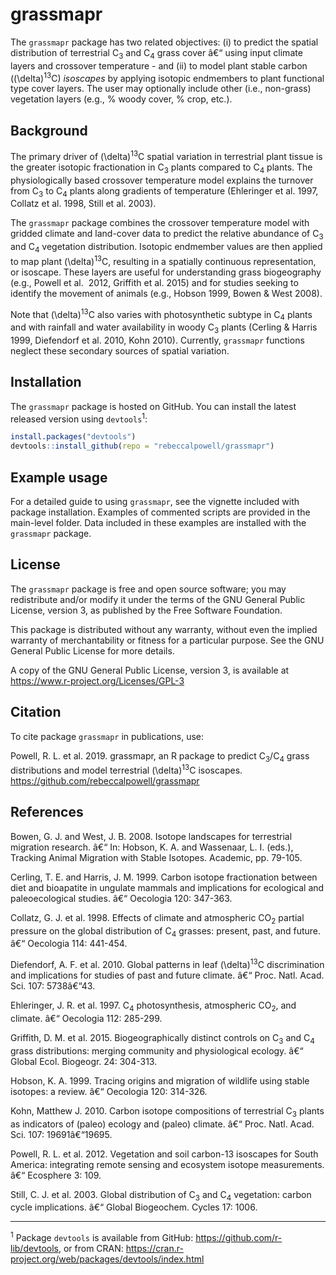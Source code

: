 
<!-- README.md is generated from README.Rmd. Please edit that file -->

# grassmapr

The `grassmapr` package has two related objectives: (i) to predict the
spatial distribution of terrestrial C<sub>3</sub> and C<sub>4</sub>
grass cover â€“ using input climate layers and crossover temperature -
and (ii) to model plant stable carbon (\(\delta\)<sup>13</sup>C)
*isoscapes* by applying isotopic endmembers to plant functional type
cover layers. The user may optionally include other (i.e., non-grass)
vegetation layers (e.g., % woody cover, % crop, etc.).

## Background

The primary driver of \(\delta\)<sup>13</sup>C spatial variation in
terrestrial plant tissue is the greater isotopic fractionation in
C<sub>3</sub> plants compared to C<sub>4</sub> plants. The
physiologically based crossover temperature model explains the turnover
from C<sub>3</sub> to C<sub>4</sub> plants along gradients of
temperature (Ehleringer et al. 1997, Collatz et al. 1998, Still et
al. 2003).

The `grassmapr` package combines the crossover temperature model with
gridded climate and land-cover data to predict the relative abundance of
C<sub>3</sub> and C<sub>4</sub> vegetation distribution. Isotopic
endmember values are then applied to map plant \(\delta\)<sup>13</sup>C,
resulting in a spatially continuous representation, or isoscape. These
layers are useful for understanding grass biogeography (e.g., Powell et
al.  2012, Griffith et al. 2015) and for studies seeking to identify the
movement of animals (e.g., Hobson 1999, Bowen & West 2008).

Note that \(\delta\)<sup>13</sup>C also varies with photosynthetic
subtype in C<sub>4</sub> plants and with rainfall and water availability
in woody C<sub>3</sub> plants (Cerling & Harris 1999, Diefendorf et
al. 2010, Kohn 2010). Currently, `grassmapr` functions neglect these
secondary sources of spatial variation.

## Installation

The `grassmapr` package is hosted on GitHub. You can install the latest
released version using `devtools`<sup>1</sup>:

``` r
install.packages("devtools")
devtools::install_github(repo = "rebeccalpowell/grassmapr")
```

## Example usage

For a detailed guide to using `grassmapr`, see the vignette included
with package installation. Examples of commented scripts are provided in
the main-level folder. Data included in these examples are installed
with the `grassmapr` package.

## License

The `grassmapr` package is free and open source software; you may
redistribute and/or modify it under the terms of the GNU General Public
License, version 3, as published by the Free Software Foundation.

This package is distributed without any warranty, without even the
implied warranty of merchantability or fitness for a particular purpose.
See the GNU General Public License for more details.

A copy of the GNU General Public License, version 3, is available at
<https://www.r-project.org/Licenses/GPL-3>

## Citation

To cite package `grassmapr` in publications, use:

Powell, R. L. et al. 2019. grassmapr, an R package to predict
C<sub>3</sub>/C<sub>4</sub> grass distributions and model terrestrial
\(\delta\)<sup>13</sup>C isoscapes.
<https://github.com/rebeccalpowell/grassmapr>

## References

Bowen, G. J. and West, J. B. 2008. Isotope landscapes for terrestrial
migration research. â€“ In: Hobson, K. A. and Wassenaar, L. I. (eds.),
Tracking Animal Migration with Stable Isotopes. Academic, pp. 79-105.

Cerling, T. E. and Harris, J. M. 1999. Carbon isotope fractionation
between diet and bioapatite in ungulate mammals and implications for
ecological and paleoecological studies. â€“ Oecologia 120: 347-363.

Collatz, G. J. et al. 1998. Effects of climate and atmospheric
CO<sub>2</sub> partial pressure on the global distribution of
C<sub>4</sub> grasses: present, past, and future. â€“ Oecologia 114:
441-454.

Diefendorf, A. F. et al. 2010. Global patterns in leaf
\(\delta\)<sup>13</sup>C discrimination and implications for studies of
past and future climate. â€“ Proc. Natl. Acad. Sci. 107: 5738â€“43.

Ehleringer, J. R. et al. 1997. C<sub>4</sub> photosynthesis, atmospheric
CO<sub>2</sub>, and climate. â€“ Oecologia 112: 285-299.

Griffith, D. M. et al. 2015. Biogeographically distinct controls on
C<sub>3</sub> and C<sub>4</sub> grass distributions: merging community
and physiological ecology. â€“ Global Ecol. Biogeogr. 24: 304-313.

Hobson, K. A. 1999. Tracing origins and migration of wildlife using
stable isotopes: a review. â€“ Oecologia 120: 314-326.

Kohn, Matthew J. 2010. Carbon isotope compositions of terrestrial
C<sub>3</sub> plants as indicators of (paleo) ecology and (paleo)
climate. â€“ Proc. Natl. Acad. Sci. 107: 19691â€“19695.

Powell, R. L. et al. 2012. Vegetation and soil carbon-13 isoscapes for
South America: integrating remote sensing and ecosystem isotope
measurements. â€“ Ecosphere 3: 109.

Still, C. J. et al. 2003. Global distribution of C<sub>3</sub> and
C<sub>4</sub> vegetation: carbon cycle implications. â€“ Global
Biogeochem. Cycles 17: 1006.

-----

<sup>1</sup> Package `devtools` is available from GitHub:
<https://github.com/r-lib/devtools>, or from CRAN:
<https://cran.r-project.org/web/packages/devtools/index.html>
